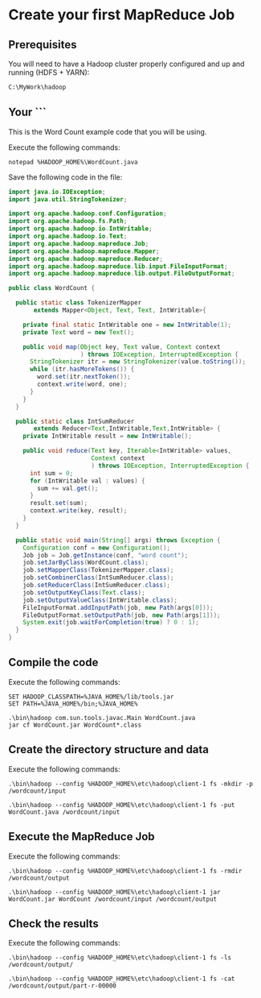 # Create your first MapReduce Job

## Prerequisites

You will need to have a Hadoop cluster properly configured and up and running (HDFS + YARN):

```sh
C:\MyWork\hadoop
```

## Your ```

This is the Word Count example code that you will be using.

Execute the following commands:

```
notepad %HADOOP_HOME%\WordCount.java
```

Save the following code in the file:

```java
import java.io.IOException;
import java.util.StringTokenizer;

import org.apache.hadoop.conf.Configuration;
import org.apache.hadoop.fs.Path;
import org.apache.hadoop.io.IntWritable;
import org.apache.hadoop.io.Text;
import org.apache.hadoop.mapreduce.Job;
import org.apache.hadoop.mapreduce.Mapper;
import org.apache.hadoop.mapreduce.Reducer;
import org.apache.hadoop.mapreduce.lib.input.FileInputFormat;
import org.apache.hadoop.mapreduce.lib.output.FileOutputFormat;

public class WordCount {

  public static class TokenizerMapper
       extends Mapper<Object, Text, Text, IntWritable>{

    private final static IntWritable one = new IntWritable(1);
    private Text word = new Text();

    public void map(Object key, Text value, Context context
                    ) throws IOException, InterruptedException {
      StringTokenizer itr = new StringTokenizer(value.toString());
      while (itr.hasMoreTokens()) {
        word.set(itr.nextToken());
        context.write(word, one);
      }
    }
  }

  public static class IntSumReducer
       extends Reducer<Text,IntWritable,Text,IntWritable> {
    private IntWritable result = new IntWritable();

    public void reduce(Text key, Iterable<IntWritable> values,
                       Context context
                       ) throws IOException, InterruptedException {
      int sum = 0;
      for (IntWritable val : values) {
        sum += val.get();
      }
      result.set(sum);
      context.write(key, result);
    }
  }

  public static void main(String[] args) throws Exception {
    Configuration conf = new Configuration();
    Job job = Job.getInstance(conf, "word count");
    job.setJarByClass(WordCount.class);
    job.setMapperClass(TokenizerMapper.class);
    job.setCombinerClass(IntSumReducer.class);
    job.setReducerClass(IntSumReducer.class);
    job.setOutputKeyClass(Text.class);
    job.setOutputValueClass(IntWritable.class);
    FileInputFormat.addInputPath(job, new Path(args[0]));
    FileOutputFormat.setOutputPath(job, new Path(args[1]));
    System.exit(job.waitForCompletion(true) ? 0 : 1);
  }
}
```

## Compile the code

Execute the following commands:

```
SET HADOOP_CLASSPATH=%JAVA_HOME%/lib/tools.jar
SET PATH=%JAVA_HOME%/bin;%JAVA_HOME%

.\bin\hadoop com.sun.tools.javac.Main WordCount.java
jar cf WordCount.jar WordCount*.class
```

## Create the directory structure and data


Execute the following commands:

```
.\bin\hadoop --config %HADOOP_HOME%\etc\hadoop\client-1 fs -mkdir -p /wordcount/input

.\bin\hadoop --config %HADOOP_HOME%\etc\hadoop\client-1 fs -put WordCount.java /wordcount/input
```

## Execute the MapReduce Job

Execute the following commands:

```
.\bin\hadoop --config %HADOOP_HOME%\etc\hadoop\client-1 fs -rmdir /wordcount/output

.\bin\hadoop --config %HADOOP_HOME%\etc\hadoop\client-1 jar WordCount.jar WordCount /wordcount/input /wordcount/output
```


## Check the results

Execute the following commands:

```
.\bin\hadoop --config %HADOOP_HOME%\etc\hadoop\client-1 fs -ls /wordcount/output/

.\bin\hadoop --config %HADOOP_HOME%\etc\hadoop\client-1 fs -cat /wordcount/output/part-r-00000
```
